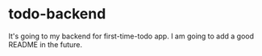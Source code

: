# todo-backend

It's going to my backend for first-time-todo app. I am going to add a good README in the future.
